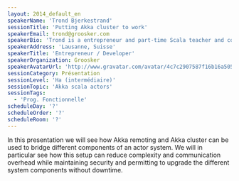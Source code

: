 ```yaml
---
layout: 2014_default_en
speakerName: 'Trond Bjerkestrand'
sessionTitle: 'Putting Akka cluster to work'
speakerEmail: trond@groosker.com
speakerBio: 'Trond is a entrepreneur and part-time Scala teacher and consultant. He is one of the organisers of the Geneva Scala enthusiasts group. He previously taught developers how to take advantage of the Scala language, Akka, Slick and Play as a Typesafe trainer.'
speakerAddress: 'Lausanne, Suisse'
speakerTitle: 'Entrepreneur / Developer'
speakerOrganization: Groosker
speakerAvatarUrl: 'http://www.gravatar.com/avatar/4c7c2907587f16b16a5057eacfff33c1?size=200'
sessionCategory: Présentation
sessionLevel: 'Ha (intermédiaire)'
sessionTopic: 'Akka scala actors'
sessionTags:
  - 'Prog. Fonctionnelle'
scheduleDay: '?'
scheduleOrder: '?'
scheduleRoom: '?'
---
```


In this presentation we will see how Akka remoting and Akka cluster can be used to bridge different components of an actor system. We will in particular see how this setup can reduce complexity and communication overhead while maintaining security and permitting to upgrade the different system components without downtime.
